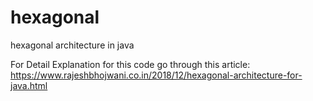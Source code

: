 # hexagonal
hexagonal architecture in java

For Detail Explanation for this code go through this article: https://www.rajeshbhojwani.co.in/2018/12/hexagonal-architecture-for-java.html
